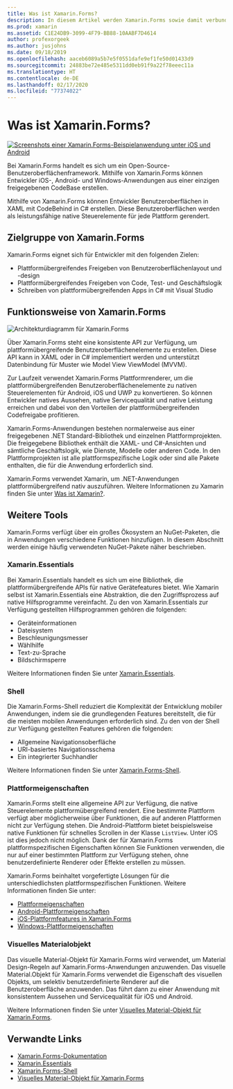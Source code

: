 ```yaml
---
title: Was ist Xamarin.Forms?
description: In diesem Artikel werden Xamarin.Forms sowie damit verbundene Bibliotheken eingeführt.
ms.prod: xamarin
ms.assetid: C1E24DB9-3099-4F79-BB88-10AABF7D4614
author: profexorgeek
ms.author: jusjohns
ms.date: 09/18/2019
ms.openlocfilehash: aaceb6089a5b7e5f0551dafe9ef1fe50d01433d9
ms.sourcegitcommit: 24883be72e485e5311dd0eb91f9a22f78eeec11a
ms.translationtype: HT
ms.contentlocale: de-DE
ms.lasthandoff: 02/17/2020
ms.locfileid: "77374022"
---
```

# <a name="what-is-xamarinforms"></a>Was ist Xamarin.Forms?

[![Screenshots einer Xamarin.Forms-Beispielanwendung unter iOS und Android](what-is-xamarin-forms-images/xamarin-forms-app-cropped.png)](what-is-xamarin-forms-images/xamarin-forms-app.png#lightbox)

Bei Xamarin.Forms handelt es sich um ein Open-Source-Benutzeroberflächenframework. Mithilfe von Xamarin.Forms können Entwickler iOS-, Android- und Windows-Anwendungen aus einer einzigen freigegebenen CodeBase erstellen.

Mithilfe von Xamarin.Forms können Entwickler Benutzeroberflächen in XAML mit CodeBehind in C# erstellen. Diese Benutzeroberflächen werden als leistungsfähige native Steuerelemente für jede Plattform gerendert.

## <a name="who-xamarinforms-is-for"></a>Zielgruppe von Xamarin.Forms

Xamarin.Forms eignet sich für Entwickler mit den folgenden Zielen:

- Plattformübergreifendes Freigeben von Benutzeroberflächenlayout und -design
- Plattformübergreifendes Freigeben von Code, Test- und Geschäftslogik
- Schreiben von plattformübergreifenden Apps in C# mit Visual Studio

## <a name="how-xamarinforms-works"></a>Funktionsweise von Xamarin.Forms

![Architekturdiagramm für Xamarin.Forms](what-is-xamarin-forms-images/xamarin-forms-architecture.png)

Über Xamarin.Forms steht eine konsistente API zur Verfügung, um plattformübergreifende Benutzeroberflächenelemente zu erstellen. Diese API kann in XAML oder in C# implementiert werden und unterstützt Datenbindung für Muster wie Model View ViewModel (MVVM).

Zur Laufzeit verwendet Xamarin.Forms Plattformrenderer, um die plattformübergreifenden Benutzeroberflächenelemente zu nativen Steuerelementen für Android, iOS und UWP zu konvertieren. So können Entwickler natives Aussehen, native Servicequalität und native Leistung erreichen und dabei von den Vorteilen der plattformübergreifenden Codefreigabe profitieren.

Xamarin.Forms-Anwendungen bestehen normalerweise aus einer freigegebenen .NET Standard-Bibliothek und einzelnen Plattformprojekten. Die freigegebene Bibliothek enthält die XAML- und C#-Ansichten und sämtliche Geschäftslogik, wie Dienste, Modelle oder anderen Code. In den Plattformprojekten ist alle plattformspezifische Logik oder sind alle Pakete enthalten, die für die Anwendung erforderlich sind.

Xamarin.Forms verwendet Xamarin, um .NET-Anwendungen plattformübergreifend nativ auszuführen. Weitere Informationen zu Xamarin finden Sie unter [Was ist Xamarin?](~/get-started/what-is-xamarin.md).

## <a name="additional-tools"></a>Weitere Tools

Xamarin.Forms verfügt über ein großes Ökosystem an NuGet-Paketen, die in Anwendungen verschiedene Funktionen hinzufügen. In diesem Abschnitt werden einige häufig verwendeten NuGet-Pakete näher beschrieben.

### <a name="xamarinessentials"></a>Xamarin.Essentials

Bei Xamarin.Essentials handelt es sich um eine Bibliothek, die plattformübergreifende APIs für native Gerätefeatures bietet. Wie Xamarin selbst ist Xamarin.Essentials eine Abstraktion, die den Zugriffsprozess auf native Hilfsprogramme vereinfacht. Zu den von Xamarin.Essentials zur Verfügung gestellten Hilfsprogrammen gehören die folgenden:

- Geräteinformationen
- Dateisystem
- Beschleunigungsmesser
- Wählhilfe
- Text-zu-Sprache
- Bildschirmsperre

Weitere Informationen finden Sie unter [Xamarin.Essentials](~/essentials/index.md).

### <a name="shell"></a>Shell

Die Xamarin.Forms-Shell reduziert die Komplexität der Entwicklung mobiler Anwendungen, indem sie die grundlegenden Features bereitstellt, die für die meisten mobilen Anwendungen erforderlich sind. Zu den von der Shell zur Verfügung gestellten Features gehören die folgenden:

- Allgemeine Navigationsoberfläche
- URI-basiertes Navigationsschema
- Ein integrierter Suchhandler

Weitere Informationen finden Sie unter [Xamarin.Forms-Shell](~/xamarin-forms/app-fundamentals/shell/index.md).

### <a name="platform-specifics"></a>Plattformeigenschaften

Xamarin.Forms stellt eine allgemeine API zur Verfügung, die native Steuerelemente plattformübergreifend rendert. Eine bestimmte Plattform verfügt aber möglicherweise über Funktionen, die auf anderen Plattformen nicht zur Verfügung stehen. Die Android-Plattform bietet beispielsweise native Funktionen für schnelles Scrollen in der Klasse `ListView`. Unter iOS ist dies jedoch nicht möglich. Dank der für Xamarin.Forms plattformspezifischen Eigenschaften können Sie Funktionen verwenden, die nur auf einer bestimmten Plattform zur Verfügung stehen, ohne benutzerdefinierte Renderer oder Effekte erstellen zu müssen.

Xamarin.Forms beinhaltet vorgefertigte Lösungen für die unterschiedlichsten plattformspezifischen Funktionen. Weitere Informationen finden Sie unter:

- [Plattformeigenschaften](~/xamarin-forms/platform/platform-specifics/index.md)
- [Android-Plattformeigenschaften](~/xamarin-forms/platform/android/index.md)
- [iOS-Plattformfeatures in Xamarin.Forms](~/xamarin-forms/platform/ios/index.md)
- [Windows-Plattformeigenschaften](~/xamarin-forms/platform/windows/index.md)

### <a name="material-visual"></a>Visuelles Materialobjekt

Das visuelle Material-Objekt für Xamarin.Forms wird verwendet, um Material Design-Regeln auf Xamarin.Forms-Anwendungen anzuwenden. Das visuelle Material.Objekt für Xamarin.Forms verwendet die Eigenschaft des visuellen Objekts, um selektiv benutzerdefinierte Renderer auf die Benutzeroberfläche anzuwenden. Das führt dann zu einer Anwendung mit konsistentem Aussehen und Servicequalität für iOS und Android.

Weitere Informationen finden Sie unter [Visuelles Material-Objekt für Xamarin.Forms](~/xamarin-forms/user-interface/visual/material-visual.md).

## <a name="related-links"></a>Verwandte Links

- [Xamarin.Forms-Dokumentation](~/xamarin-forms/index.yml)
- [Xamarin.Essentials](~/essentials/index.md)
- [Xamarin.Forms-Shell](~/xamarin-forms/app-fundamentals/shell/index.md)
- [Visuelles Material-Objekt für Xamarin.Forms](~/xamarin-forms/user-interface/visual/material-visual.md)
